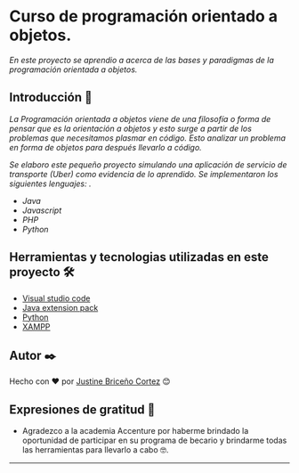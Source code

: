 # Curso de programación orientado a objetos.

_En este proyecto se aprendio a acerca de las bases y paradigmas de la programación orientada a objetos._

## Introducción 🚀

_La Programación orientada a objetos viene de una filosofía o forma de pensar que es la orientación a objetos y esto surge a partir de los problemas que necesitamos plasmar en código._
_Esto analizar un problema en forma de objetos para después llevarlo a código._

_Se elaboro este pequeño proyecto simulando una aplicación de servicio de transporte (Uber) como evidencia de lo aprendido. Se implementaron los siguientes lenguajes: ._

* *Java*
* *Javascript*
* *PHP*
* *Python*

## Herramientas y tecnologias utilizadas en este proyecto 🛠️

* [Visual studio code](https://code.visualstudio.com/download)
* [Java extension pack](https://code.visualstudio.com/docs/languages/java)
* [Python](https://www.python.org)
* [XAMPP](https://www.apachefriends.org/es/download.html)


## Autor ✒️
Hecho con ❤️ por [Justine Briceño Cortez](https://github.com/Jazztineb) 😊

## Expresiones de gratitud 🎁

* Agradezco a la academia Accenture por haberme brindado la oportunidad de participar en su programa de becario y brindarme todas las herramientas para llevarlo a cabo 🤓.
---
